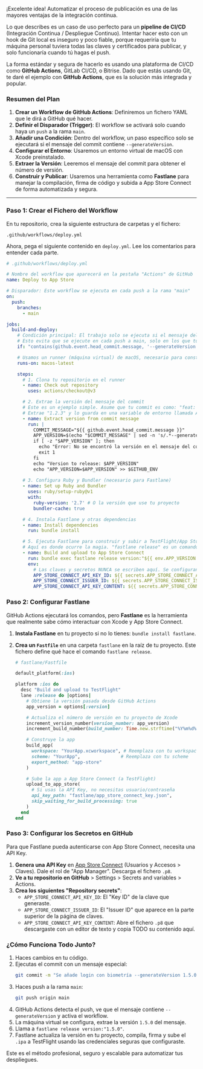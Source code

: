 ¡Excelente idea! Automatizar el proceso de publicación es una de las mayores ventajas de la integración continua.

Lo que describes es un caso de uso perfecto para un **pipeline de CI/CD** (Integración Continua / Despliegue Continuo). Intentar hacer esto con un hook de Git local es inseguro y poco fiable, porque requeriría que tu máquina personal tuviera todas las claves y certificados para publicar, y solo funcionaría cuando tú hagas el push.

La forma estándar y segura de hacerlo es usando una plataforma de CI/CD como **GitHub Actions**, GitLab CI/CD, o Bitrise. Dado que estás usando Git, te daré el ejemplo con **GitHub Actions**, que es la solución más integrada y popular.

### Resumen del Plan

1.  **Crear un Workflow de GitHub Actions**: Definiremos un fichero YAML que le dirá a GitHub qué hacer.
2.  **Definir el Disparador (Trigger)**: El workflow se activará solo cuando haya un `push` a la rama `main`.
3.  **Añadir una Condición**: Dentro del workflow, un paso específico solo se ejecutará si el mensaje del commit contiene `--generateVersion`.
4.  **Configurar el Entorno**: Usaremos un entorno virtual de macOS con Xcode preinstalado.
5.  **Extraer la Versión**: Leeremos el mensaje del commit para obtener el número de versión.
6.  **Construir y Publicar**: Usaremos una herramienta como **Fastlane** para manejar la compilación, firma de código y subida a App Store Connect de forma automatizada y segura.

---

### Paso 1: Crear el Fichero del Workflow

En tu repositorio, crea la siguiente estructura de carpetas y el fichero:

`.github/workflows/deploy.yml`

Ahora, pega el siguiente contenido en `deploy.yml`. Lee los comentarios para entender cada parte.

```yaml
# .github/workflows/deploy.yml

# Nombre del workflow que aparecerá en la pestaña "Actions" de GitHub
name: Deploy to App Store

# Disparador: Este workflow se ejecuta en cada push a la rama "main"
on:
  push:
    branches:
      - main

jobs:
  build-and-deploy:
    # Condición principal: El trabajo solo se ejecuta si el mensaje del último commit contiene "--generateVersion"
    # Esto evita que se ejecute en cada push a main, solo en los que tú indiques.
    if: "contains(github.event.head_commit.message, '--generateVersion')"

    # Usamos un runner (máquina virtual) de macOS, necesario para construir apps de Apple
    runs-on: macos-latest

    steps:
      # 1. Clona tu repositorio en el runner
      - name: Check out repository
        uses: actions/checkout@v3

      # 2. Extrae la versión del mensaje del commit
      # Este es un ejemplo simple. Asume que tu commit es como: "feat: Nuevo login --generateVersion 1.2.3"
      # Extrae "1.2.3" y lo guarda en una variable de entorno llamada APP_VERSION
      - name: Extract version from commit message
        run: |
          COMMIT_MESSAGE="${{ github.event.head_commit.message }}"
          APP_VERSION=$(echo "$COMMIT_MESSAGE" | sed -n 's/.*--generateVersion \([0-9.]*\).*/\1/p')
          if [ -z "$APP_VERSION" ]; then
            echo "Error: No se encontró la versión en el mensaje del commit."
            exit 1
          fi
          echo "Version to release: $APP_VERSION"
          echo "APP_VERSION=$APP_VERSION" >> $GITHUB_ENV
        
      # 3. Configura Ruby y Bundler (necesario para Fastlane)
      - name: Set up Ruby and Bundler
        uses: ruby/setup-ruby@v1
        with:
          ruby-version: '2.7' # O la versión que use tu proyecto
          bundler-cache: true

      # 4. Instala Fastlane y otras dependencias
      - name: Install dependencies
        run: bundle install

      # 5. Ejecuta Fastlane para construir y subir a TestFlight/App Store
      # Aquí es donde ocurre la magia. "fastlane release" es un comando que tú defines.
      - name: Build and upload to App Store Connect
        run: bundle exec fastlane release version:"${{ env.APP_VERSION }}"
        env:
          # Las claves y secretos NUNCA se escriben aquí. Se configuran en GitHub Secrets.
          APP_STORE_CONNECT_API_KEY_ID: ${{ secrets.APP_STORE_CONNECT_API_KEY_ID }}
          APP_STORE_CONNECT_ISSUER_ID: ${{ secrets.APP_STORE_CONNECT_ISSUER_ID }}
          APP_STORE_CONNECT_API_KEY_CONTENT: ${{ secrets.APP_STORE_CONNECT_API_KEY_CONTENT }}
```

### Paso 2: Configurar Fastlane

GitHub Actions ejecutará los comandos, pero **Fastlane** es la herramienta que realmente sabe cómo interactuar con Xcode y App Store Connect.

1.  **Instala Fastlane** en tu proyecto si no lo tienes: `bundle install fastlane`.
2.  **Crea un `Fastfile`** en una carpeta `fastlane` en la raíz de tu proyecto. Este fichero define qué hace el comando `fastlane release`.

    ```ruby
    # fastlane/Fastfile

    default_platform(:ios)

    platform :ios do
      desc "Build and upload to TestFlight"
      lane :release do |options|
        # Obtiene la versión pasada desde GitHub Actions
        app_version = options[:version]

        # Actualiza el número de versión en tu proyecto de Xcode
        increment_version_number(version_number: app_version)
        increment_build_number(build_number: Time.new.strftime("%Y%m%d%H%M%S"))

        # Construye la app
        build_app(
          workspace: "YourApp.xcworkspace", # Reemplaza con tu workspace
          scheme: "YourApp",               # Reemplaza con tu scheme
          export_method: "app-store"
        )

        # Sube la app a App Store Connect (a TestFlight)
        upload_to_app_store(
          # Si usas la API Key, no necesitas usuario/contraseña
          api_key_path: "fastlane/app_store_connect_key.json",
          skip_waiting_for_build_processing: true
        )
      end
    end
    ```

### Paso 3: Configurar los Secretos en GitHub

Para que Fastlane pueda autenticarse con App Store Connect, necesita una API Key.

1.  **Genera una API Key** en [App Store Connect](https://appstoreconnect.apple.com/access/api) (Usuarios y Accesos > Claves). Dale el rol de "App Manager". Descarga el fichero `.p8`.
2.  **Ve a tu repositorio en GitHub** > Settings > Secrets and variables > Actions.
3.  **Crea los siguientes "Repository secrets"**:
    *   `APP_STORE_CONNECT_API_KEY_ID`: El "Key ID" de la clave que generaste.
    *   `APP_STORE_CONNECT_ISSUER_ID`: El "Issuer ID" que aparece en la parte superior de la página de claves.
    *   `APP_STORE_CONNECT_API_KEY_CONTENT`: Abre el fichero `.p8` que descargaste con un editor de texto y copia TODO su contenido aquí.

### ¿Cómo Funciona Todo Junto?

1.  Haces cambios en tu código.
2.  Ejecutas el commit con un mensaje especial:
    ```bash
    git commit -m "Se añade login con biometría --generateVersion 1.5.0"
    ```
3.  Haces push a la rama `main`:
    ```bash
    git push origin main
    ```
4.  GitHub Actions detecta el push, ve que el mensaje contiene `--generateVersion` y activa el workflow.
5.  La máquina virtual se configura, extrae la versión `1.5.0` del mensaje.
6.  Llama a `fastlane release version:"1.5.0"`.
7.  Fastlane actualiza la versión en tu proyecto, compila, firma y sube el `.ipa` a TestFlight usando las credenciales seguras que configuraste.

Este es el método profesional, seguro y escalable para automatizar tus despliegues.
